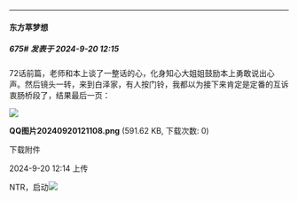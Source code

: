 ﻿
*****

####  东方萃梦想  
##### 675#       发表于 2024-9-20 12:15

72话前篇，老师和本上谈了一整话的心，化身知心大姐姐鼓励本上勇敢说出心声。然后镜头一转，来到白泽家，有人按门铃，我都以为接下来肯定是定番的互诉衷肠桥段了，结果最后一页：

<img src="https://img.saraba1st.com/forum/202409/20/121429o89mwv425719mvbw.png" referrerpolicy="no-referrer">

<strong>QQ图片20240920121108.png</strong> (591.62 KB, 下载次数: 0)

下载附件

2024-9-20 12:14 上传

NTR，启动<img src="https://static.saraba1st.com/image/smiley/face2017/068.png" referrerpolicy="no-referrer">

